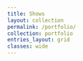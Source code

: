 ```yaml
---
title: Shows
layout: collection
permalink: /portfolio/
collection: portfolio
entries_layout: grid
classes: wide
---
```

